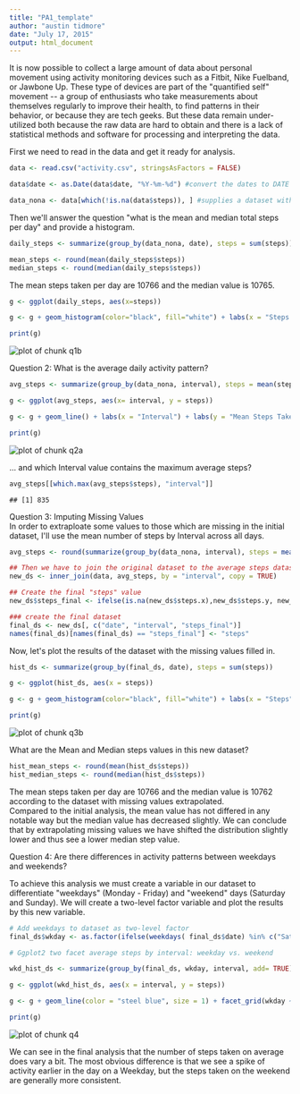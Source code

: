 ```yaml
---
title: "PA1_template"
author: "austin tidmore"
date: "July 17, 2015"
output: html_document
---
```


It is now possible to collect a large amount of data about personal movement using activity monitoring devices such as a Fitbit, Nike Fuelband, or Jawbone Up. These type of devices are part of the "quantified self" movement -- a group of enthusiasts who take measurements about themselves regularly to improve their health, to find patterns in their behavior, or because they are tech geeks. But these data remain under-utilized both because the raw data are hard to obtain and there is a lack of statistical methods and software for processing and interpreting the data.



First we need to read in the data and get it ready for analysis.


```r
data <- read.csv("activity.csv", stringsAsFactors = FALSE)

data$date <- as.Date(data$date, "%Y-%m-%d") #convert the dates to DATE 

data_nona <- data[which(!is.na(data$steps)), ] #supplies a dataset with missing "steps" removed
```

Then we'll answer the question "what is the mean and median total steps per day" and provide a histogram.


```r
daily_steps <- summarize(group_by(data_nona, date), steps = sum(steps))

mean_steps <- round(mean(daily_steps$steps))
median_steps <- round(median(daily_steps$steps))
```
The mean steps taken per day are 10766 and the median value is 10765.


```r
g <- ggplot(daily_steps, aes(x=steps))

g <- g + geom_histogram(color="black", fill="white") + labs(x = "Steps Per Day") + ggtitle("Histogram of Daily Steps")

print(g)
```

![plot of chunk q1b](figure/q1b-1.png) 

Question 2: What is the average daily activity pattern? 

```r
avg_steps <- summarize(group_by(data_nona, interval), steps = mean(steps))

g <- ggplot(avg_steps, aes(x= interval, y = steps))

g <- g + geom_line() + labs(x = "Interval") + labs(y = "Mean Steps Taken") + ggtitle("Average Steps by Interval")

print(g)
```

![plot of chunk q2a](figure/q2a-1.png) 

... and which Interval value contains the maximum average steps?

```r
avg_steps[[which.max(avg_steps$steps), "interval"]]
```

```
## [1] 835
```

Question 3: Imputing Missing Values  
In order to extraploate some values to those which are missing in the initial dataset, I'll use the mean number of steps by Interval across all days.

```r
avg_steps <- round(summarize(group_by(data_nona, interval), steps = mean(steps)))

## Then we have to join the original dataset to the average steps dataset (using dplyr)
new_ds <- inner_join(data, avg_steps, by = "interval", copy = TRUE)

## Create the final "steps" value
new_ds$steps_final <- ifelse(is.na(new_ds$steps.x),new_ds$steps.y, new_ds$steps.x) 

### create the final dataset
final_ds <- new_ds[, c("date", "interval", "steps_final")]
names(final_ds)[names(final_ds) == "steps_final"] <- "steps"
```
Now, let's plot the results of the dataset with the missing values filled in.

```r
hist_ds <- summarize(group_by(final_ds, date), steps = sum(steps))

g <- ggplot(hist_ds, aes(x = steps))

g <- g + geom_histogram(color="black", fill="white") + labs(x = "Steps") + ggtitle("Histogram of Daily Steps - No Missing Values")

print(g)
```

![plot of chunk q3b](figure/q3b-1.png) 
 
What are the Mean and Median steps values in this new dataset?

```r
hist_mean_steps <- round(mean(hist_ds$steps))
hist_median_steps <- round(median(hist_ds$steps))
```
The mean steps taken per day are 10766 and the median value is 10762 according to the dataset with missing values extrapolated.  
Compared to the initial analysis, the mean value has not differed in any notable way but the median value has decreased slightly. We can conclude that by extrapolating missing values we have shifted the distribution slightly lower and thus see a lower median step value.

Question 4: Are there differences in activity patterns between weekdays and weekends?

To achieve this analysis we must create a variable in our dataset to differentiate "weekdays" (Monday - Friday) and "weekend" days (Saturday and Sunday). We will create a two-level factor variable and plot the results by this new variable.


```r
# Add weekdays to dataset as two-level factor
final_ds$wkday <- as.factor(ifelse(weekdays( final_ds$date) %in% c("Saturday","Sunday"), "Weekend", "Weekday"))

# Ggplot2 two facet average steps by interval: weekday vs. weekend

wkd_hist_ds <- summarize(group_by(final_ds, wkday, interval, add= TRUE), steps = mean(steps))

g <- ggplot(wkd_hist_ds, aes(x = interval, y = steps))

g <- g + geom_line(color = "steel blue", size = 1) + facet_grid(wkday ~ .)  + ylab("Number of Steps") + xlab("Interval")

print(g)
```

![plot of chunk q4](figure/q4-1.png) 

We can see in the final analysis that the number of steps taken on average does vary a bit. The most obvious difference is that we see a spike of activity earlier in the day on a Weekday, but the steps taken on the weekend are generally more consistent.
